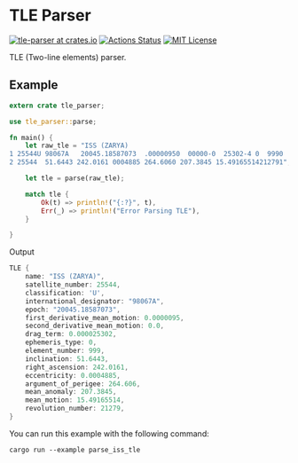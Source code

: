 # TLE Parser
[![tle-parser at crates.io](https://img.shields.io/crates/v/tle-parser.svg)](https://crates.io/crates/tle-parser)
[![Actions Status](https://github.com/kawamurakazushi/tle-parser/workflows/CI/badge.svg)](https://github.com/kawamurakazushi/tle-parser/actions)
[![MIT License](https://img.shields.io/badge/license-MIT-blue.svg?style=flat)](LICENSE)

TLE (Two-line elements) parser.

## Example

```rust
extern crate tle_parser;

use tle_parser::parse;

fn main() {
    let raw_tle = "ISS (ZARYA)
1 25544U 98067A   20045.18587073  .00000950  00000-0  25302-4 0  9990
2 25544  51.6443 242.0161 0004885 264.6060 207.3845 15.49165514212791";

    let tle = parse(raw_tle);

    match tle {
        Ok(t) => println!("{:?}", t),
        Err(_) => println!("Error Parsing TLE"),
    }

}
```

Output

```rust
TLE {
    name: "ISS (ZARYA)",
    satellite_number: 25544,
    classification: 'U',
    international_designator: "98067A",
    epoch: "20045.18587073",
    first_derivative_mean_motion: 0.0000095,
    second_derivative_mean_motion: 0.0,
    drag_term: 0.000025302,
    ephemeris_type: 0,
    element_number: 999,
    inclination: 51.6443,
    right_ascension: 242.0161,
    eccentricity: 0.0004885,
    argument_of_perigee: 264.606,
    mean_anomaly: 207.3845,
    mean_motion: 15.49165514,
    revolution_number: 21279,
}
```

You can run this example with the following command:

```
cargo run --example parse_iss_tle
```
